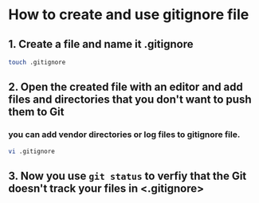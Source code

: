 # How to create and use gitignore file
## 1. Create a file and name it .gitignore
```bash
touch .gitignore
```
## 2. Open the created file with an editor and add files and directories that you don't want to push them to Git
### you can add vendor directories or log files to gitignore file.
```bash
vi .gitignore
```
## 3. Now you use **`git status`** to verfiy that the Git doesn't track your files in <.gitignore>

